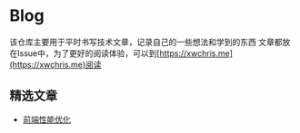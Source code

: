 # Blog
该仓库主要用于平时书写技术文章，记录自己的一些想法和学到的东西
文章都放在Issue中，为了更好的阅读体验，可以到[https://xwchris.me](https://xwchris.me)阅读

## 精选文章
- [前端性能优化](https://github.com/xwchris/blog/issues/72)
